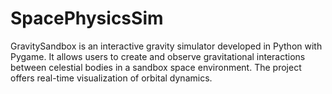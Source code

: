 # SpacePhysicsSim
GravitySandbox is an interactive gravity simulator developed in Python with Pygame. It allows users to create and observe gravitational interactions between celestial bodies in a sandbox space environment. The project offers real-time visualization of orbital dynamics.
